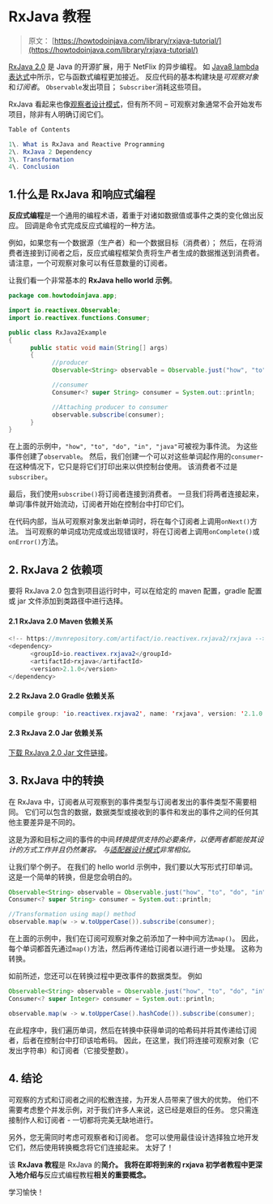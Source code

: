 # RxJava 教程

> 原文： [https://howtodoinjava.com/library/rxjava-tutorial/](https://howtodoinjava.com/library/rxjava-tutorial/)

[RxJava 2.0](http://reactivex.io/) 是 Java 的开源扩展，用于 NetFlix 的异步编程。 如 [Java8 lambda 表达式](//howtodoinjava.com/java8/complete-lambda-expressions-tutorial-in-java/)中所示，它与函数式编程更加接近。 反应代码的基本构建块是*可观察对象*和*订阅者*。 `Observable`发出项目； `Subscriber`消耗这些项目。

RxJava 看起来也像[观察者设计模式](https://howtodoinjava.com/design-patterns/behavioral/observer-design-pattern/)，但有所不同 – 可观察对象通常不会开始发布项目，除非有人明确订阅它们。

```java
Table of Contents

1\. What is RxJava and Reactive Programming
2\. RxJava 2 Dependency
3\. Transformation
4\. Conclusion
```

## 1.什么是 RxJava 和响应式编程

**反应式编程**是一个通用的编程术语，着重于对诸如数据值或事件之类的变化做出反应。 回调是命令式完成反应式编程的一种方法。

例如，如果您有一个数据源（生产者）和一个数据目标（消费者）； 然后，在将消费者连接到订阅者之后，反应式编程框架负责将生产者生成的数据推送到消费者。 请注意，一个可观察对象可以有任意数量的订阅者。

让我们看一个非常基本的 **RxJava hello world 示例**。

```java
package com.howtodoinjava.app;

import io.reactivex.Observable;
import io.reactivex.functions.Consumer;

public class RxJava2Example 
{
      public static void main(String[] args) 
      {     
            //producer
            Observable<String> observable = Observable.just("how", "to", "do", "in", "java");

            //consumer
            Consumer<? super String> consumer = System.out::println;

            //Attaching producer to consumer
            observable.subscribe(consumer);
      }
}

```

在上面的示例中，`"how", "to", "do", "in", "java"`可被视为事件流。 为这些事件创建了`observable`。 然后，我们创建一个可以对这些单词起作用的`consumer`- 在这种情况下，它只是将它们打印出来以供控制台使用。 该消费者不过是`subscriber`。

最后，我们使用`subscribe()`将订阅者连接到消费者。 一旦我们将两者连接起来，单词/事件就开始流动，订阅者开始在控制台中打印它们。

在代码内部，当从可观察对象发出新单词时，将在每个订阅者上调用`onNext()`方法。 当可观察的单词成功完成或出现错误时，将在订阅者上调用`onComplete()`或`onError()`方法。

## 2\. RxJava 2 依赖项

要将 RxJava 2.0 包含到项目运行时中，可以在给定的 maven 配置，gradle 配置或 jar 文件添加到类路径中进行选择。

#### 2.1 RxJava 2.0 Maven 依赖关系

```java
<!-- https://mvnrepository.com/artifact/io.reactivex.rxjava2/rxjava -->
<dependency>
      <groupId>io.reactivex.rxjava2</groupId>
      <artifactId>rxjava</artifactId>
      <version>2.1.0</version>
</dependency>

```

#### 2.2 RxJava 2.0 Gradle 依赖关系

```java
compile group: 'io.reactivex.rxjava2', name: 'rxjava', version: '2.1.0'

```

#### 2.3 RxJava 2.0 Jar 依赖关系

[下载 RxJava 2.0 Jar 文件链接](http://central.maven.org/maven2/io/reactivex/rxjava2/rxjava/2.1.0/rxjava-2.1.0.jar)。

## 3\. RxJava 中的转换

在 RxJava 中，订阅者从可观察到的事件类型与订阅者发出的事件类型不需要相同。 它们可以包含的数据，数据类型或接收到的事件和发出的事件之间的任何其他主要差异是不同的。

这是为源和目标之间的事件的中间*转换提供支持的必要条件，以便两者都能按其设计的方式工作并且仍然兼容。 与[适配器设计模式](//howtodoinjava.com/2014/05/10/adapter-design-pattern-in-java/)非常相似。*

让我们举个例子。 在我们的 hello world 示例中，我们要以大写形式打印单词。 这是一个简单的转换，但是您会明白的。

```java
Observable<String> observable = Observable.just("how", "to", "do", "in", "java");
Consumer<? super String> consumer = System.out::println;

//Transformation using map() method
observable.map(w -> w.toUpperCase()).subscribe(consumer);

```

在上面的示例中，我们在订阅可观察对象之前添加了一种中间方法`map()`。 因此，每个单词都首先通过`map()`方法，然后再传递给订阅者以进行进一步处理。 这称为转换。

如前所述，您还可以在转换过程中更改事件的数据类型。 例如

```java
Observable<String> observable = Observable.just("how", "to", "do", "in", "java");
Consumer<? super Integer> consumer = System.out::println;

observable.map(w -> w.toUpperCase().hashCode()).subscribe(consumer); 

```

在此程序中，我们遍历单词，然后在转换中获得单词的哈希码并将其传递给订阅者，后者在控制台中打印该哈希码。 因此，在这里，我们将连接可观察对象（它发出字符串）和订阅者（它接受整数）。

## 4\. 结论

可观察的方式和订阅者之间的松散连接，为开发人员带来了很大的优势。 他们不需要考虑整个并发示例，对于我们许多人来说，这已经是艰巨的任务。 您只需连接制作人和订阅者 - 一切都将完美无缺地进行。

另外，您无需同时考虑可观察者和订阅者。 您可以使用最佳设计选择独立地开发它们，然后使用转换概念将它们连接起来。 太好了！

该 **RxJava 教程**是 RxJava 的**简介。 我将在即将到来的 **rxjava 初学者教程**中更深入地介绍与**反应式编程教程**相关的重要概念。**

学习愉快！